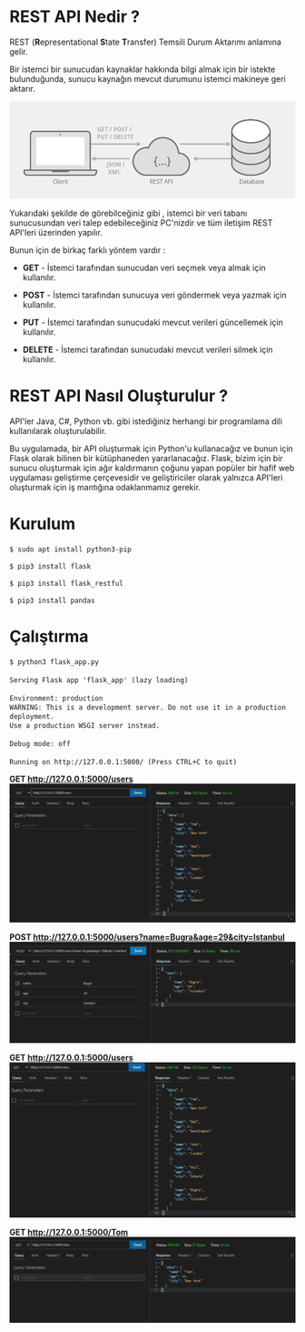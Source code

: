 # REST API Nedir ?

REST  (**R**epresentational **S**tate **T**ransfer)  Temsili Durum Aktarımı anlamına gelir. 

Bir istemci bir sunucudan kaynaklar hakkında bilgi almak için bir istekte bulunduğunda, sunucu kaynağın mevcut durumunu istemci makineye geri aktarır.



![representational-state-transfer-diagram](images/representational-state-transfer-diagram.png)



Yukarıdaki şekilde de görebilceğiniz gibi , istemci bir veri tabanı sunucusundan veri talep edebileceğiniz PC'nizdir ve tüm iletişim REST API'leri üzerinden yapılır.

Bunun için de birkaç farklı yöntem vardır :

- **GET** - İstemci tarafından sunucudan veri seçmek veya almak için kullanılır.

- **POST** - İstemci tarafından sunucuya veri göndermek veya yazmak için kullanılır.

- **PUT** - İstemci tarafından sunucudaki mevcut verileri güncellemek için kullanılır.

- **DELETE** - İstemci tarafından sunucudaki mevcut verileri silmek için kullanılır.

  

# REST API Nasıl Oluşturulur ?

API'ler Java, C#, Python vb. gibi istediğiniz herhangi bir programlama dili kullanılarak oluşturulabilir.

 Bu uygulamada, bir API oluşturmak için Python'u kullanacağız ve bunun için Flask olarak bilinen bir kütüphaneden yararlanacağız. Flask, bizim için bir sunucu oluşturmak için ağır kaldırmanın çoğunu yapan popüler bir hafif web uygulaması geliştirme çerçevesidir ve geliştiriciler olarak yalnızca API'leri oluşturmak için iş mantığına odaklanmamız gerekir.



# Kurulum

```
$ sudo apt install python3-pip
```

```
$ pip3 install flask
```

```
$ pip3 install flask_restful
```

```
$ pip3 install pandas
```





# Çalıştırma

```
$ python3 flask_app.py 

Serving Flask app 'flask_app' (lazy loading)

Environment: production
WARNING: This is a development server. Do not use it in a production deployment.
Use a production WSGI server instead.

Debug mode: off

Running on http://127.0.0.1:5000/ (Press CTRL+C to quit)
```
**GET http://127.0.0.1:5000/users**
![Screenshot_3](images/get.png)

**POST http://127.0.0.1:5000/users?name=Bugra&age=29&city=Istanbul**
![Screenshot_5](images/post.png)

**GET http://127.0.0.1:5000/users**
![Screenshot_5](images/get3.png)

**GET http://127.0.0.1:5000/Tom**
![Screenshot_6](images/get2.png)
